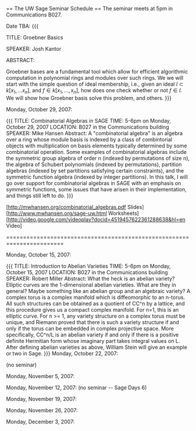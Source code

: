 == The UW Sage Seminar Schedule ==
The seminar meets at 5pm in Communications B027.

Date TBA:
{{{

TITLE: Groebner Basics

SPEAKER: Josh Kantor

ABSTRACT:

Groebner bases are a fundamental tool which allow for efficient
algorithmic computation in polynomial rings and modules over such rings.
We we will start with the simple question of ideal membership, i.e.,
given an ideal $I \subset k[x_1,\ldots x_n]$, and $f \in k[x_1,\ldots,
x_n]$, how does one check whether or not $f\in I$. We will show how
Groebner basis solve this problem, and others.
}}}


Monday, October 29, 2007:

{{{
TITLE: Combinatorial Algebras in SAGE
TIME: 5-6pm on Monday, October 29, 2007
LOCATION: B027 in the Communications building
SPEAKER: Mike Hansen
Abstract:  A "combinatorial algebra" is an algebra over a ring whose module
basis is indexed by a class of combintorial objects with multiplication on
basis elements typically determined by some combinatorial operation.  Some
examples of combinatorial algebras include the symmetric group algebra of order
n (indexed by permutations of size n), the algebra of Schubert polynomials
(indexed by permutations), partition algebras (indexed by set partitions
satisfying certain constraints), and the symmetric function algebra (indexed
by integer partitions).  In this talk, I will go over support for combinatorial
 algebras in SAGE with an emphasis on symmetric functions, some issues
that have arisen in their implementation, and things still left to do.
}}}


[http://mwhansen.org/combinatorial_algebras.pdf Slides] [http://www.mwhansen.org/sage-uw.html Worksheets] [http://video.google.com/videoplay?docid=4519457622361288638&hl=en Video]

=======================================================================

Monday, October 15, 2007:

{{{
TITLE: Introduction to Abelian Varieties
TIME: 5-6pm on Monday, October 15, 2007
LOCATION: B027 in the Communications building
SPEAKER: Robert Miller
Abstract: What the heck is an abelian variety? Elliptic curves are
the 1-dimensional abelian varieties.   What are they in general?  Maybe
something like an abelian group and an algebraic variety? A complex
torus is a complex manifold which is diffeomorphic to an n-torus. All
such structures can be obtained as a quotient of CC^n by a lattice,
and this procedure gives us a compact complex manifold. For n=1, this
is an elliptic curve. For n >= 1, any variety structure on a complex
torus must be unique, and Riemann proved that there is such a variety
structure if and only if the torus can be embedded in complex
projective space. More specifically, CC^n/L is an abelian variety if
and only if there is a positive definite Hermitian form whose
imaginary part takes integral values on L.
After defining abelian varieties as above, William Stein will give
an example or two in Sage.
}}}
Monday, October 22, 2007:

(no seminar)

Monday, November 5, 2007:

Monday, November 12, 2007: (no seminar -- Sage Days 6)

Monday, November 19, 2007:

Monday, November 26, 2007:

Monday, December 3, 2007:
